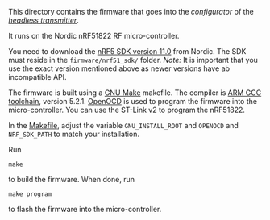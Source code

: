 This directory contains the firmware that goes into the *configurator* of the [*headless transmitter*](https://github.com/laneboysrc/rc-headless-transmitter).

It runs on the Nordic nRF51822 RF micro-controller.

You need to download the [nRF5 SDK version 11.0](https://www.nordicsemi.com/eng/Products/Bluetooth-low-energy/nRF5-SDK) from Nordic. The SDK must reside in the `firmware/nrf51_sdk/` folder.
*Note:* It is important that you use the exact version mentioned above as newer versions have ab incompatible API.

The firmware is built using a [GNU Make](https://www.gnu.org/software/make/) makefile. The compiler is [ARM GCC toolchain](https://launchpad.net/gcc-arm-embedded), version 5.2.1. [OpenOCD](http://openocd.org/) is used to program the firmware into the micro-controller. You can use the ST-Link v2 to program the nRF51822.

In the [Makefile](Makefile), adjust the variable `GNU_INSTALL_ROOT` and `OPENOCD` and `NRF_SDK_PATH` to match your installation.

Run

    make

to build the firmware. When done, run

    make program

to flash the firmware into the micro-controller.

